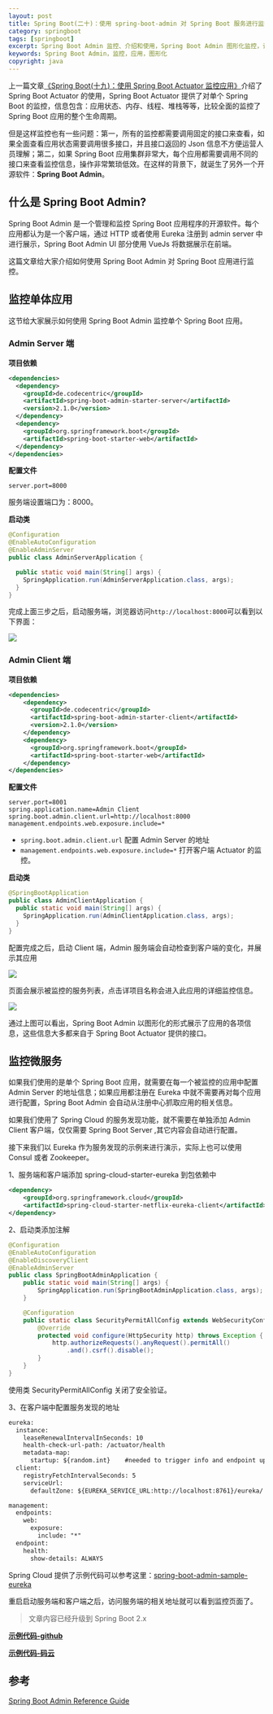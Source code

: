 ```yaml
---
layout: post
title: Spring Boot(二十)：使用 spring-boot-admin 对 Spring Boot 服务进行监控
category: springboot
tags: [springboot]
excerpt: Spring Boot Admin 监控、介绍和使用，Spring Boot Admin 图形化监控，让监控更直观更省力。
keywords: Spring Boot Admin，监控，应用，图形化
copyright: java
---
```


上一篇文章[《Spring Boot(十九)：使用 Spring Boot Actuator 监控应用》](http://www.ityouknow.com/springboot/2018/02/06/spring-boot-actuator.html)介绍了 Spring Boot Actuator 的使用，Spring Boot Actuator 提供了对单个 Spring Boot 的监控，信息包含：应用状态、内存、线程、堆栈等等，比较全面的监控了 Spring Boot 应用的整个生命周期。

但是这样监控也有一些问题：第一，所有的监控都需要调用固定的接口来查看，如果全面查看应用状态需要调用很多接口，并且接口返回的 Json 信息不方便运营人员理解；第二，如果 Spring Boot 应用集群非常大，每个应用都需要调用不同的接口来查看监控信息，操作非常繁琐低效。在这样的背景下，就诞生了另外一个开源软件：**Spring Boot Admin**。

## 什么是 Spring Boot Admin?

Spring Boot Admin 是一个管理和监控 Spring Boot 应用程序的开源软件。每个应用都认为是一个客户端，通过 HTTP 或者使用 Eureka 注册到 admin server 中进行展示，Spring Boot Admin UI 部分使用 VueJs 将数据展示在前端。

这篇文章给大家介绍如何使用 Spring Boot Admin 对 Spring Boot 应用进行监控。

## 监控单体应用

这节给大家展示如何使用 Spring Boot Admin 监控单个 Spring Boot 应用。

### Admin Server 端

**项目依赖**

``` xml
<dependencies>
  <dependency>
    <groupId>de.codecentric</groupId>
    <artifactId>spring-boot-admin-starter-server</artifactId>
    <version>2.1.0</version>
  </dependency>
  <dependency>
    <groupId>org.springframework.boot</groupId>
    <artifactId>spring-boot-starter-web</artifactId>
  </dependency>
</dependencies>
```

**配置文件**

``` properties
server.port=8000
```
服务端设置端口为：8000。

**启动类**

``` java
@Configuration
@EnableAutoConfiguration
@EnableAdminServer
public class AdminServerApplication {

  public static void main(String[] args) {
    SpringApplication.run(AdminServerApplication.class, args);
  }
}
```

完成上面三步之后，启动服务端，浏览器访问`http://localhost:8000`可以看到以下界面：

![](http://www.ityouknow.com/assets/images/2018/springboot/admin21.png)


### Admin Client 端

**项目依赖**

``` xml
<dependencies>
    <dependency>
      <groupId>de.codecentric</groupId>
      <artifactId>spring-boot-admin-starter-client</artifactId>
      <version>2.1.0</version>
    </dependency>
    <dependency>
      <groupId>org.springframework.boot</groupId>
      <artifactId>spring-boot-starter-web</artifactId>
    </dependency>
</dependencies>
```

**配置文件**

``` properties
server.port=8001
spring.application.name=Admin Client
spring.boot.admin.client.url=http://localhost:8000  
management.endpoints.web.exposure.include=*
```

- `spring.boot.admin.client.url` 配置 Admin Server 的地址  
- `management.endpoints.web.exposure.include=*` 打开客户端 Actuator 的监控。


**启动类**

``` java
@SpringBootApplication
public class AdminClientApplication {
  public static void main(String[] args) {
    SpringApplication.run(AdminClientApplication.class, args);
  }
}
```

配置完成之后，启动 Client 端，Admin 服务端会自动检查到客户端的变化，并展示其应用

![](http://www.ityouknow.com/assets/images/2018/springboot/admin22.png)

页面会展示被监控的服务列表，点击详项目名称会进入此应用的详细监控信息。

![](http://www.ityouknow.com/assets/images/2018/springboot/admin23.png)

通过上图可以看出，Spring Boot Admin 以图形化的形式展示了应用的各项信息，这些信息大多都来自于 Spring Boot Actuator 提供的接口。


## 监控微服务 

如果我们使用的是单个 Spring Boot 应用，就需要在每一个被监控的应用中配置 Admin Server 的地址信息；如果应用都注册在 Eureka 中就不需要再对每个应用进行配置，Spring Boot Admin 会自动从注册中心抓取应用的相关信息。

如果我们使用了 Spring Cloud 的服务发现功能，就不需要在单独添加 Admin Client 客户端，仅仅需要 Spring Boot Server ,其它内容会自动进行配置。

接下来我们以 Eureka 作为服务发现的示例来进行演示，实际上也可以使用 Consul 或者 Zookeeper。

1、服务端和客户端添加 spring-cloud-starter-eureka 到包依赖中

``` xml
<dependency>
    <groupId>org.springframework.cloud</groupId>
    <artifactId>spring-cloud-starter-netflix-eureka-client</artifactId>
</dependency>
```

2、启动类添加注解

``` java
@Configuration
@EnableAutoConfiguration
@EnableDiscoveryClient
@EnableAdminServer
public class SpringBootAdminApplication {
    public static void main(String[] args) {
        SpringApplication.run(SpringBootAdminApplication.class, args);
    }

    @Configuration
    public static class SecurityPermitAllConfig extends WebSecurityConfigurerAdapter {
        @Override
        protected void configure(HttpSecurity http) throws Exception {
            http.authorizeRequests().anyRequest().permitAll()  
                .and().csrf().disable();
        }
    }
}
```

使用类 SecurityPermitAllConfig 关闭了安全验证。

3、在客户端中配置服务发现的地址

``` xml
eureka:   
  instance:
    leaseRenewalIntervalInSeconds: 10
    health-check-url-path: /actuator/health
    metadata-map:
      startup: ${random.int}    #needed to trigger info and endpoint update after restart
  client:
    registryFetchIntervalSeconds: 5
    serviceUrl:
      defaultZone: ${EUREKA_SERVICE_URL:http://localhost:8761}/eureka/

management:
  endpoints:
    web:
      exposure:
        include: "*"  
  endpoint:
    health:
      show-details: ALWAYS
```

Spring Cloud 提供了示例代码可以参考这里：[spring-boot-admin-sample-eureka](https://github.com/codecentric/spring-boot-admin/tree/master/spring-boot-admin-samples/spring-boot-admin-sample-eureka/)

重启启动服务端和客户端之后，访问服务端的相关地址就可以看到监控页面了。


> 文章内容已经升级到 Spring Boot 2.x 

**[示例代码-github](https://github.com/ityouknow/spring-boot-examples/tree/master/spring-boot-admin-simple)**

**[示例代码-码云](https://gitee.com/ityouknow/spring-boot-examples/tree/master/spring-boot-admin-simple)**


## 参考

[Spring Boot Admin Reference Guide](http://codecentric.github.io/spring-boot-admin/1.5.6/#getting-started)  



